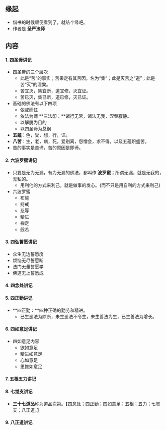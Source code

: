 ##  缘起
+ 借书的时候顺便看到了，就结个缘吧。
+ 作者是 **圣严法师**

##  内容
#### 1. 四圣谛讲记
+ 四圣帝的三个层次
	+ 此是“苦”的事实；苦果定有其苦因，名为“集”；此是灭苦之“道”；此是苦“灭”的涅槃。
	+ 苦宜灭，集宜断，道宜修，灭宜证。
	+ 苦已灭，集已断，道已修，灭已证。
+ 基础的佛法有以下四项
	+ 依戒而住
	+ 依法为师   **三法印：**诸行无常，诸法无我，涅槃寂静。
	+ 以解脱为目的
	+ 以四圣谛为总纲
+ **五蕴**：色，受，想，行，识。
+ **八苦**：生，老，病，死，爱别离，怨憎会，求不得，以及五蕴炽盛苦。
+ 苦的事实是苦谛，苦的原因是即谛。

#### 2. 六波罗蜜讲记
+ 只要是无为无漏，有为无漏的佛法，都叫作 **波罗蜜**；所谓无漏，就是无我的，无私的。
	+ 用利他的方式来利己，就是做事的发心。{而不只是用自利的方式来利己}
+ 六波罗蜜
	+ 布施
	+ 持戒
	+ 忍辱
	+ 精进
	+ 禅定
	+ 般若

#### 3. 四弘誓愿讲记
+ 众生无边誓愿度
+ 烦恼无尽誓愿断
+ 法门无量誓愿学
+ 佛道无上誓愿成


#### 4. 四念处讲记

#### 5. 四正勤讲记
+ **四正勤：**四种正确的勤劳和精进。
	+ 已生恶法为除断，未生恶法不令生，未生善法为生，已生善法为增长。

#### 6. 四如意足讲记
+ 四如意足内容
	+ 欲如意足
	+ 精进如意足
	+ 心如意足
	+ 思惟如意足

#### 7. 五根五力讲记

#### 8. 七觉支讲记
+ **三十七道品**称为道品次第。【四念处；四正勤；四如意足；五根；五力；七觉支；八正道。】

#### 9. 八正道讲记